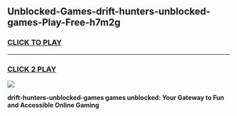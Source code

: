 
## Unblocked-Games-drift-hunters-unblocked-games-Play-Free-h7m2g
<h3>
<a href="https://premium76.site?title=drift-hunters-unblocked-games&ref=23A">CLICK TO PLAY</a></h3>
<hr>

<h3>
<a href="https://premium76.site?title=drift-hunters-unblocked-games&ref=23A">CLICK 2 PLAY</a>
  
</h3>

<a href="https://premium76.site?title=drift-hunters-unblocked-games&ref=23A"><img src="https://clearcache.store/games.png"></a>


**drift-hunters-unblocked-games games unblocked: Your Gateway to Fun and Accessible Online Gaming**

